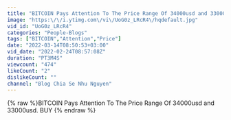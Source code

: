 ```yaml
---
title: "BITCOIN Pays Attention To The Price Range Of 34000usd and 33000usd. BUY"
image: "https:\/\/i.ytimg.com\/vi\/UoG0z_LRcR4\/hqdefault.jpg"
vid_id: "UoG0z_LRcR4"
categories: "People-Blogs"
tags: ["BITCOIN","Attention","Price"]
date: "2022-03-14T08:50:53+03:00"
vid_date: "2022-02-24T08:57:08Z"
duration: "PT3M4S"
viewcount: "474"
likeCount: "2"
dislikeCount: ""
channel: "Blog Chia Se Nhu Nguyen"
---
```

{% raw %}BITCOIN Pays Attention To The Price Range Of 34000usd and 33000usd. BUY {% endraw %}
